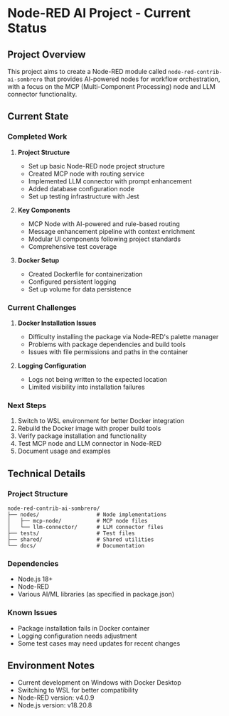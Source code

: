 # Node-RED AI Project - Current Status

## Project Overview
This project aims to create a Node-RED module called `node-red-contrib-ai-sombrero` that provides AI-powered nodes for workflow orchestration, with a focus on the MCP (Multi-Component Processing) node and LLM connector functionality.

## Current State

### Completed Work
1. **Project Structure**
   - Set up basic Node-RED node project structure
   - Created MCP node with routing service
   - Implemented LLM connector with prompt enhancement
   - Added database configuration node
   - Set up testing infrastructure with Jest

2. **Key Components**
   - MCP Node with AI-powered and rule-based routing
   - Message enhancement pipeline with context enrichment
   - Modular UI components following project standards
   - Comprehensive test coverage

3. **Docker Setup**
   - Created Dockerfile for containerization
   - Configured persistent logging
   - Set up volume for data persistence

### Current Challenges
1. **Docker Installation Issues**
   - Difficulty installing the package via Node-RED's palette manager
   - Problems with package dependencies and build tools
   - Issues with file permissions and paths in the container

2. **Logging Configuration**
   - Logs not being written to the expected location
   - Limited visibility into installation failures

### Next Steps
1. Switch to WSL environment for better Docker integration
2. Rebuild the Docker image with proper build tools
3. Verify package installation and functionality
4. Test MCP node and LLM connector in Node-RED
5. Document usage and examples

## Technical Details

### Project Structure
```
node-red-contrib-ai-sombrero/
├── nodes/                  # Node implementations
│   ├── mcp-node/           # MCP node files
│   └── llm-connector/      # LLM connector files
├── tests/                  # Test files
├── shared/                 # Shared utilities
└── docs/                   # Documentation
```

### Dependencies
- Node.js 18+
- Node-RED
- Various AI/ML libraries (as specified in package.json)

### Known Issues
- Package installation fails in Docker container
- Logging configuration needs adjustment
- Some test cases may need updates for recent changes

## Environment Notes
- Current development on Windows with Docker Desktop
- Switching to WSL for better compatibility
- Node-RED version: v4.0.9
- Node.js version: v18.20.8
